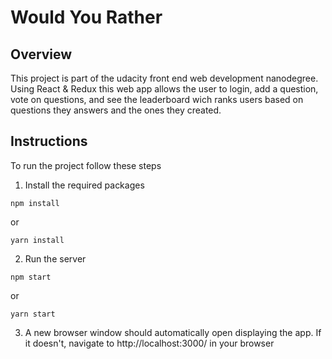# Would You Rather

## Overview
This project is part of the udacity front end web development nanodegree. Using React & Redux this web app allows the user to login, add a question, vote on questions, and see the leaderboard wich ranks users based on questions they answers and the ones they created.

## Instructions
To run the project follow these steps

1. Install the required packages
```
npm install
```
or
```
yarn install
```
2. Run the server
```
npm start
```
or
```
yarn start
```
3. A new browser window should automatically open displaying the app. If it doesn't, navigate to http://localhost:3000/ in your browser